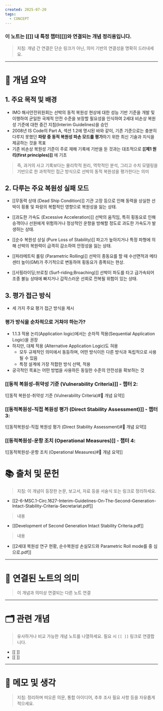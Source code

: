 ```yaml
---
created: 2025-07-20
tags:
  - CONCEPT
---
```

### 이 노트는 [[]] 내 특정 챕터[[]]와 연결되는 개념 정리용입니다.  
> 지침: 개념 간 연결은 단순 링크가 아닌, 의미 기반의 연결성을 명확히 드러내세요.  
---

# 🧩 개념 요약  
## 1. 주요 목적 및 배경 
- IMO 해사안전위원회는 선박의 동적 복원성 현상에 대한 성능 기반 기준을 개발 및 이행하여 균일한 국제적 안전 수준을 보장할 필요성을 인식하여 2세대 비손상 복원성 기준에 대한 중간 지침(Interim Guidelines)을 승인
- 2008년 IS Code의 Part A, 섹션 1.2에 명시된 바와 같이, 기존  기준으로는 충분히 다루지 못했던 **파랑 중 동적 복원성 파손 모드를 평가**하기 위한 최신 기술과 지식을 제공하는 것을 목표
- 기존 비손상 복원성 기준이 주로 재해 기록에 기반을 둔 것과는 대조적으로 **[[제1 원리(first principles)]]** 에 기초
> 즉, 과거의 사고 기록보다는 물리학적 원리, 역학적인 분석, 그리고 수치 모델링을 기반으로 한 과학적인 접근 방식으로 선박의 동적 복원성을 평가한다는 의미

## 2. 다루는 주요 복원성 실패 모드
- [[무동력 상태 (Dead Ship Condition)]]
  기관 고장 등으로 인해 동력을 상실한 선박이 횡풍 및 파랑의 복합적인 영향으로 복원성을 잃는 상태.
  
- [[과도한 가속도 (Excessive Acceleration)]]
  선박의 움직임, 특히 횡동요로 인해 승객이나 선원에게 위험하거나 정상적인 운항을 방해할 정도로 과도한 가속도가 발생하는 상태.
  
- [[순수 복원성 상실 (Pure Loss of Stability)]]
  파고가 높아지거나 특정 파형에 의해 선박의 복원력이 급격히 감소하여 안정성을 잃는 상태.
  
- [[파라메트릭 롤링 (Parametric Rolling)]]
  선박이 종동요를 할 때 수선면적과 메타센터 높이(GM)가 주기적으로 변동하여 횡동요가 증폭되는 현상.
  
- [[서핑라이딩;브로칭 (Surf-riding;Broaching)]]
  선박이 파도를 타고 급가속되어 조종 불능 상태에 빠지거나 갑작스러운 선회로 전복될 위험이 있는 상태.

##  3. 평가 접근 방식
- 세 가지 주요 평가 접근 방식을 제시

### 평가 방식을 순차적으로 거쳐야 하는가?
- 1.1.3 적용 논리(Application logic)에서는 순차적 적용(Sequential Application Logic)을 권장
- 하지만, 대체 적용 (Alternative Application Logic)도 혀용
	- 모두 규제적인 의미에서 동등하며, 어떤 방식이든 다른 방식과 독립적으로 사용될 수 있음
	- 특정 설계에 가장 적합한 방식 선택, 적용
- 궁극적인 목표는 어떤 방법을 사용하든 동일한 수준의 안전성을 확보하는 것


### [[동적 복원성-취약성 기준 (Vulnerability Criteria)]] - 챕터 2:
![[동적 복원성-취약성 기준 (Vulnerability Criteria)#🧩 개념 요약]]


### [[동적복원성-직접 복원성 평가 (Direct Stability Assessment)]] - 챕터 3:
![[동적복원성-직접 복원성 평가 (Direct Stability Assessment)#🧩 개념 요약]]


### [[동적복원성-운항 조치 (Operational Measures)]] - 챕터 4:
![[동적복원성-운항 조치 (Operational Measures)#🧩 개념 요약]]




# 📚 출처 및 문헌  
> 지침: 이 개념이 등장한 논문, 보고서, 자료 등을 서술식 또는 링크로 정리하세요.

- [[2-6-MSC.1-Circ.1627-Interim-Guidelines-On-The-Second-Generation-Intact-Stability-Criteria-Secretariat.pdf]]
> 내용
- [[Development of Second Generation Intact Stability Criteria.pdf]]
>  내용 
- [[2세대 복원성 연구 현황, 순수복원성 손실모드와 Parametric Roll mode를 중 심으로.pdf]]
---

# 🔗 연결된 노트의 의미  
> 이 개념과 의미상 연결되는 다른 노트 연결

---

# 🗂 관련 개념  
> 유사하거나 비교 가능한 개념 노트를 나열하세요. 필요 시 `[[ ]]` 링크로 연결합니다.

- [[ ]]
- [[ ]]

---

# 💬 메모 및 생각  
> 지침: 정리하며 떠오른 의문, 통합 아이디어, 추후 조사 필요 사항 등을 자유롭게 적으세요.

